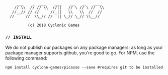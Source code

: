 ```  
     ___    _  ___    ___    __   __   ____
    // \\  // // \\  //||   // \ // \ //  \\
   //__// // //     //_||   \\   \\  //  //
  //     //  \\_// //  || \_// \_// \\__//
  
          (c) 2018 Cyclonic Games
```

### `// INSTALL`
We do not publish our packages on any package managers; as long as your package manager supports github, you're good to go. For NPM, use the following command:

```shell
npm install cyclone-games/picasso --save #requires git to be installed
```

